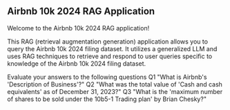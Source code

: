 ## Airbnb 10k 2024 RAG Application

Welcome to the Airbnb 10k 2024 RAG application! 

This RAG (retrieval augmentation generation) application allows you to query the Airbnb 10k 2024 filing dataset. It utilizes a generalized LLM and uses RAG techniques to retrieve and respond to user queries specific to knowledge of the Airbnb 10k 2024 filing dataset.


Evaluate your answers to the following questions
Q1 "What is Airbnb's 'Description of Business'?"
Q2 "What was the total value of 'Cash and cash equivalents' as of December 31, 2023?"
Q3 "What is the 'maximum number of shares to be sold under the 10b5-1 Trading plan' by Brian Chesky?"